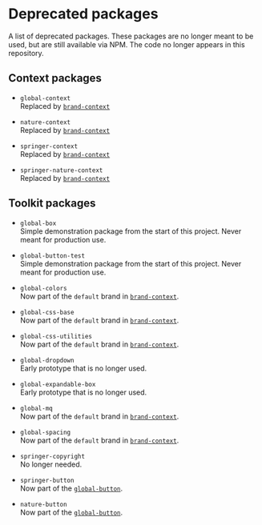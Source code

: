 # Deprecated packages

A list of deprecated packages. These packages are no longer meant to be used, but are still available via NPM. The code no longer appears in this repository.

## Context packages

* `global-context`  
   Replaced by [`brand-context`](https://github.com/springernature/frontend-toolkits/tree/master/context)

* `nature-context`  
   Replaced by [`brand-context`](https://github.com/springernature/frontend-toolkits/tree/master/context)

* `springer-context`  
   Replaced by [`brand-context`](https://github.com/springernature/frontend-toolkits/tree/master/context)

* `springer-nature-context`  
   Replaced by [`brand-context`](https://github.com/springernature/frontend-toolkits/tree/master/context)

## Toolkit packages

* `global-box`  
   Simple demonstration package from the start of this project. Never meant for production use.

* `global-button-test`  
   Simple demonstration package from the start of this project. Never meant for production use.

* `global-colors`  
   Now part of the `default` brand in [`brand-context`](https://github.com/springernature/frontend-toolkits/tree/master/context).

* `global-css-base`  
   Now part of the `default` brand in [`brand-context`](https://github.com/springernature/frontend-toolkits/tree/master/context).

* `global-css-utilities`  
   Now part of the `default` brand in [`brand-context`](https://github.com/springernature/frontend-toolkits/tree/master/context).

* `global-dropdown`  
   Early prototype that is no longer used.

* `global-expandable-box`  
   Early prototype that is no longer used.

* `global-mq`  
   Now part of the `default` brand in [`brand-context`](https://github.com/springernature/frontend-toolkits/tree/master/context).

* `global-spacing`  
   Now part of the `default` brand in [`brand-context`](https://github.com/springernature/frontend-toolkits/tree/master/context).

* `springer-copyright`  
   No longer needed.

* `springer-button`  
   Now part of the [`global-button`](https://github.com/springernature/frontend-toolkits/tree/master/toolkits/global/packages/global-button).

* `nature-button`  
   Now part of the [`global-button`](https://github.com/springernature/frontend-toolkits/tree/master/toolkits/global/packages/global-button).
